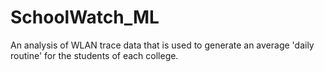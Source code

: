 # SchoolWatch_ML
An analysis of WLAN trace data that is used to generate an average 'daily routine' for the students of each college. 
